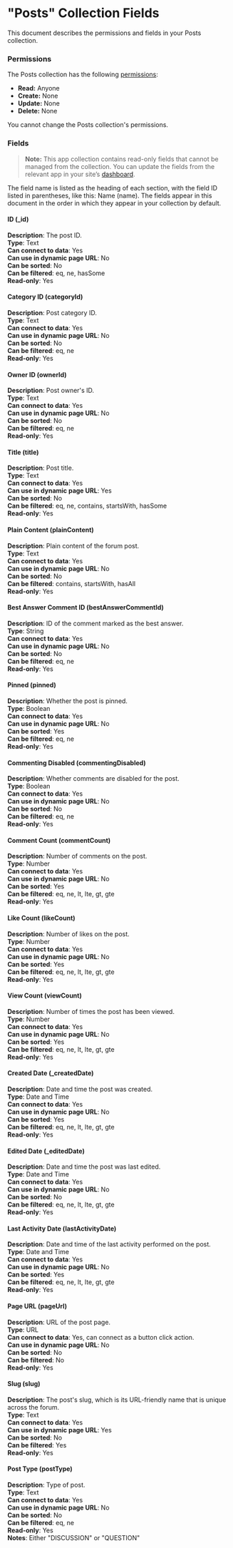 <!-- This article was published using the Doc Push single-sourcing tool. Any changes to this article MUST be made in the source file. Find it at www.github.com/wix-private/velo-docs.-->



# "Posts" Collection Fields







This document describes the permissions and fields in your Posts collection. 

### Permissions 

The Posts collection has the following [permissions](https://support.wix.com/en/article/about-collection-permissions):

-   **Read:** Anyone
-   **Create:** None
-   **Update:** None
-   **Delete:** None

You cannot change the Posts collection's permissions. 

### Fields 

> **Note:**
> This app collection contains read-only fields that cannot be managed from the collection. You can update the fields from the relevant app in your site’s [dashboard](https://support.wix.com/en/article/accessing-your-sites-dashboard).

The field name is listed as the heading of each section, with the field ID listed in parentheses, like this: Name (name). The fields appear in this document in the order in which they appear in your collection by default.

#### ID (\_id) 

**Description**: The post ID.  
**Type**: Text  
**Can connect to data**: Yes  
**Can use in dynamic page URL**: No  
**Can be sorted**: No  
**Can be filtered**: eq, ne, hasSome  
**Read-only**: Yes

#### Category ID (categoryId) 

**Description**: Post category ID.  
**Type**: Text  
**Can connect to data**: Yes  
**Can use in dynamic page URL**: No  
**Can be sorted**: No  
**Can be filtered**: eq, ne  
**Read-only**: Yes

#### Owner ID (ownerId) 

**Description**: Post owner's ID.  
**Type**: Text  
**Can connect to data**: Yes  
**Can use in dynamic page URL**: No  
**Can be sorted**: No  
**Can be filtered**: eq, ne  
**Read-only**: Yes

#### Title (title) 

**Description**: Post title.  
**Type**: Text  
**Can connect to data**: Yes  
**Can use in dynamic page URL**: Yes  
**Can be sorted**: No  
**Can be filtered**: eq, ne, contains, startsWith, hasSome  
**Read-only**: Yes

#### Plain Content (plainContent) 

**Description**: Plain content of the forum post.  
**Type**: Text  
**Can connect to data**: Yes  
**Can use in dynamic page URL**: No  
**Can be sorted**: No  
**Can be filtered**: contains, startsWith, hasAll  
**Read-only**: Yes  

#### Best Answer Comment ID (bestAnswerCommentId) 

**Description**: ID of the comment marked as the best answer.  
**Type**: String  
**Can connect to data**: Yes  
**Can use in dynamic page URL**: No  
**Can be sorted**: No  
**Can be filtered**: eq, ne  
**Read-only**: Yes

#### Pinned (pinned) 

**Description**: Whether the post is pinned.  
**Type**: Boolean  
**Can connect to data**: Yes  
**Can use in dynamic page URL**: No  
**Can be sorted**: Yes  
**Can be filtered**: eq, ne  
**Read-only**: Yes

#### Commenting Disabled (commentingDisabled) 

**Description**: Whether comments are disabled for the post.  
**Type**: Boolean  
**Can connect to data**: Yes  
**Can use in dynamic page URL**: No  
**Can be sorted**: No  
**Can be filtered**: eq, ne  
**Read-only**: Yes

#### Comment Count (commentCount) 

**Description**: Number of comments on the post.  
**Type**: Number  
**Can connect to data**: Yes  
**Can use in dynamic page URL**: No  
**Can be sorted**: Yes  
**Can be filtered**: eq, ne, lt, lte, gt, gte  
**Read-only**: Yes

#### Like Count (likeCount) 

**Description**: Number of likes on the post.  
**Type**: Number  
**Can connect to data**: Yes  
**Can use in dynamic page URL**: No  
**Can be sorted**: Yes  
**Can be filtered**: eq, ne, lt, lte, gt, gte  
**Read-only**: Yes

#### View Count (viewCount) 

**Description**: Number of times the post has been viewed.  
**Type**: Number  
**Can connect to data**: Yes  
**Can use in dynamic page URL**: No  
**Can be sorted**: Yes  
**Can be filtered**: eq, ne, lt, lte, gt, gte  
**Read-only**: Yes

#### Created Date (\_createdDate) 

**Description**: Date and time the post was created.  
**Type**: Date and Time  
**Can connect to data**: Yes  
**Can use in dynamic page URL**: No  
**Can be sorted**: Yes  
**Can be filtered**: eq, ne, lt, lte, gt, gte  
**Read-only**: Yes

#### Edited Date (\_editedDate) 

**Description**: Date and time the post was last edited.  
**Type**: Date and Time  
**Can connect to data**: Yes  
**Can use in dynamic page URL**: No  
**Can be sorted**: No  
**Can be filtered**: eq, ne, lt, lte, gt, gte  
**Read-only**: Yes

#### Last Activity Date (lastActivityDate) 

**Description**: Date and time of the last activity performed on the post.  
**Type**: Date and Time  
**Can connect to data**: Yes  
**Can use in dynamic page URL**: No  
**Can be sorted**: Yes  
**Can be filtered**: eq, ne, lt, lte, gt, gte  
**Read-only**: Yes

#### Page URL (pageUrl) 

**Description**: URL of the post page.  
**Type**: URL  
**Can connect to data**: Yes, can connect as a button click action.  
**Can use in dynamic page URL**: No  
**Can be sorted**: No  
**Can be filtered**: No  
**Read-only**: Yes

#### Slug (slug) 

**Description**: The post's slug, which is its URL-friendly name that is unique across the forum.  
**Type**: Text  
**Can connect to data**: Yes  
**Can use in dynamic page URL**: Yes  
**Can be sorted**: No  
**Can be filtered**: Yes  
**Read-only**: Yes

#### Post Type (postType) 

**Description**: Type of post.  
**Type**: Text  
**Can connect to data**: Yes  
**Can use in dynamic page URL**: No  
**Can be sorted**: No  
**Can be filtered**: eq, ne  
**Read-only**: Yes  
**Notes**: Either "DISCUSSION" or "QUESTION"